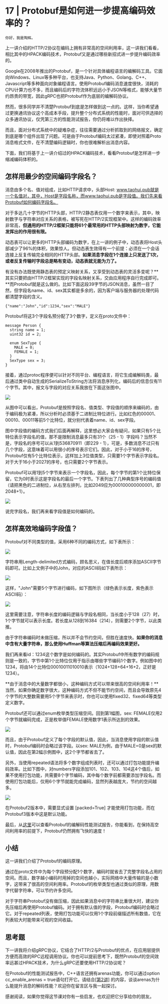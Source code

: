 # 17 | Protobuf是如何进一步提高编码效率的？

    你好，我是陶辉。

上一讲介绍的HTTP/2协议在编码上拥有非常高的空间利用率，这一讲我们看看，相比其中的HPACK编码技术，Protobuf又是通过哪些新招式进一步提升编码效率的。

Google在2008年推出的Protobuf，是一个针对具体编程语言的编解码工具。它面向Windows、Linux等多种平台，也支持Java、Python、Golang、C++、Javascript等多种面向对象编程语言。使用Protobuf编码消息速度很快，消耗的CPU计算力也不多，而且编码后的字符流体积远远小于JSON等格式，能够大量节约昂贵的带宽，因此gRPC也把Protobuf作为底层的编解码协议。

然而，很多同学并不清楚Protobuf到底是怎样做到这一点的。这样，当你希望通过更换通讯协议这个高成本手段，提升整个分布式系统的性能时，面对可供选择的众多通讯协议，仅凭第三方的性能测试报告，你仍将难以作出抉择。

而且，面对分布式系统中的疑难杂症，往往需要通过分析抓取到的网络报文，确定到底是哪个组件出现了问题。可是由于Protobuf编码太过紧凑，即使对照着Proto消息格式文件，在不清楚编码逻辑时，你也很难解析出消息内容。

下面，我们将基于上一讲介绍过的HPACK编码技术，看看Protobuf是怎样进一步缩减编码体积的。

## 怎样用最少的空间编码字段名？

消息由多个名、值对组成，比如HTTP请求中，头部Host: www.taohui.pub就是一个名值对，其中，Host是字段名称，而www.taohui.pub是字段值。我们先来看Protobuf如何编码字段名。

对于多达几十字节的HTTP头部，HTTP/2静态表仅用一个数字来表示，其中，映射数字与字符串对应关系的表格，被写死在HTTP/2实现框架中。这样的编码效率非常高，**但通用的HTTP/2框架只能将61个最常用的HTTP头部映射为数字，它能发挥出的作用很有限。**

动态表可以让更多的HTTP头部编码为数字，在上一讲的例子中，动态表将Host头部减少了96%的体积，效果惊人。但动态表生效得有一个前提：必须在一个会话连接上反复传输完全相同的HTTP头部。**如果消息字段在1个连接上只发送了1次，或者反复传输时字段总是略有变动，动态表就无能为力了。**

有没有办法既使用静态表的预定义映射关系，又享受到动态表的灵活多变呢？**其实只要把由HTTP/2框架实现的字段名映射关系，交由应用程序自行完成即可。**而Protobuf就是这么做的。比如下面这段39字节的JSON消息，虽然一目了然，但字段名name、id、sex其实都是多余的，因为客户端与服务器的处理代码都清楚字段的含义。

```
{"name":"John","id":1234,"sex":"MALE"}

```

Protobuf将这3个字段名预分配了3个数字，定义在proto文件中：

```
message Person {
  string name = 1;
  uint32 id = 2;  

  enum SexType {
    MALE = 0;
    FEMALE = 1;
  }
  SexType sex = 3;
}

```

接着，通过protoc程序便可以针对不同平台、编程语言，将它生成编解码类，最后通过类中自动生成的SerializeToString方法将消息序列化，编码后的信息仅有11个字节。其中，报文与字段的对应关系我放在下面这张图中。

![](https://static001.geekbang.org/resource/image/12/b4/12907732b38fd0c0f41330985bb02ab4.png)

从图中可以看出，Protobuf是按照字段名、值类型、字段值的顺序来编码的，由于编码极为紧凑，所以分析时必须基于二进制比特位进行。比如红色的00001、00010、00011等前5个比特位，就分别代表着name、id、sex字段。

图中字段值的编码方式我们后面再解释，这里想必大家会有疑问，如果只有5个比特位表示字段名的值，那不是限制消息最多只有31个（25 - 1）字段吗？当然不是，字段名的序号可以从1到536870911（即229 - 1），可是，多数消息不过只有几个字段，这意味着可以用很小的序号表示它们。因此，对于小于16的序号，Protobuf仅有5个比特位表示，这样加上3位值类型，只需要1个字节表示字段名。对于大于16小于2027的序号，也只需要2个字节表示。

Protobuf可以用1到5个字节来表示一个字段名，因此，每个字节的第1个比特位保留，它为0时表示这是字段名的最后一个字节。下表列出了几种典型序号的编码值（请把黑色的二进制位，从右至左排列，比如2049应为000100000000001，即2048+1）。

![](https://static001.geekbang.org/resource/image/43/33/43983f7fcba1d26eeea952dc0934d833.jpg)

说完字段名，我们再来看字段值是如何编码的。

## 怎样高效地编码字段值？

Protobuf对不同类型的值，采用6种不同的编码方式，如下表所示：

![](https://static001.geekbang.org/resource/image/b2/67/b20120a8bac33d985275b5a2768ad067.jpg)

字符串用Length-delimited方式编码，顾名思义，在值长度后顺序添加ASCII字节码即可。比如上文例子中的John，对应的ASCII码如下表所示：

![](https://static001.geekbang.org/resource/image/9f/cb/9f472ea914f98a81c03a7ad309f687cb.jpg)

这样，"John"需要5个字节进行编码，如下图所示（绿色表示长度，紫色表示ASCII码）：

![](https://static001.geekbang.org/resource/image/6e/ae/6e45b5c7bb5e8766f6baef8c0e8b7bae.png)

这里需要注意，字符串长度的编码逻辑与字段名相同，当长度小于128（27）时，1个字节就可以表示长度。若长度从128到16384（214），则需要2个字节，以此类推。

由于字符串编码时未做压缩，所以并不会节约空间，但胜在速度快。**如果你的消息中含有大量字符串，那么使用Huffman等算法压缩后再编码效果更好。**

我们再来看id：1234这个数字是如何编码的。其实Protobuf中所有数字的编码规则是一致的，字节中第1个比特位仅用于指示由哪些字节编码1个数字。例如图中的1234，将由14个比特位00010011010010表示（1024+128+64+16+2，正好是1234）。

**由于消息中的大量数字都很小，这种编码方式可以带来很高的空间利用率！**当然，如果你确定数字很大，这种编码方式不但不能节约空间，而且会导致原先4个字节的大整数需要用5个字节来表示时，你也可以使用fixed32、fixed64等类型定义数字。

Protobuf还可以通过enum枚举类型压缩空间。回到第1幅图，sex: FEMALE仅用2个字节就编码完成，正是枚举值FEMALE使用数字1表示所达到的效果。

![](https://static001.geekbang.org/resource/image/c9/c7/c9b6c10399a34d7a0e577a0397cd5ac7.png)

而且，由于Protobuf定义了每个字段的默认值，因此，当消息使用字段的默认值时，Protobuf编码时会略过该字段。以sex: MALE为例，由于MALE=0是sex的默认值，因此在第2幅示例图中，这2个字节都省去了。

另外，当使用repeated语法将多个数字组成列表时，还可以通过打包功能提升编码效率。比如下图中，对numbers字段添加101、102、103、104这4个值后，如果不使用打包功能，共需要8个字节编码，其中每个数字前都需要添加字段名。而使用打包功能后，仅用6个字节就能完成编码，显然列表越庞大，节约的空间越多。

![](https://static001.geekbang.org/resource/image/ce/47/ce7ed2695b1e3dd869b59c438ee66147.png)

在Protobuf2版本中，需要显式设置 \[packed=True\] 才能使用打包功能，而在Protobuf3版本中这是默认功能。

最后，从[这里](https://github.com/protocolbuffers/protobuf/blob/master/docs/performance.md)可以查看Protobuf的编解码性能测试报告，你能看到，在保持高空间利用率的前提下，Protobuf仍然拥有飞快的速度！

## 小结

这一讲我们介绍了Protobuf的编码原理。

通过在proto文件中为每个字段预分配1个数字，编码时就省去了完整字段名占用的空间。而且，数字越小编码时用掉的空间也越小，实际网络中大量传输的是小数字，这带来了很高的空间利用率。Protobuf的枚举类型也通过类似的原理，用数字代替字符串，可以节约许多空间。

对于字符串Protobuf没有做压缩，因此如果消息中的字符串比重很大时，建议你先压缩后再使用Protobuf编码。对于拥有默认值的字段，Protobuf编码时会略过它。对于repeated列表，使用打包功能可以仅用1个字段前缀描述所有数值，它在列表较大时能带来可观的空间收益。

## 思考题

下一讲我将介绍gRPC协议，它结合了HTTP/2与Protobuf的优点，在应用层提供方便而高效的RPC远程调用协议。你也可以提前思考下，既然Protobuf的空间效率远甚过HPACK技术，为什么gRPC还要使用HTTP/2协议呢？

在Protobuf的性能测试报告中，C++语言还拥有arenas功能，你可以通过option cc\_enable\_arenas = true语句打开它。请结合[\[第2讲\]](https://time.geekbang.org/column/article/230221) 的内容，谈谈arenas为什么能提升消息的解码性能？欢迎你在留言区与我一起探讨。

感谢阅读，如果你觉得这节课对你有一些启发，也欢迎把它分享给你的朋友。
    